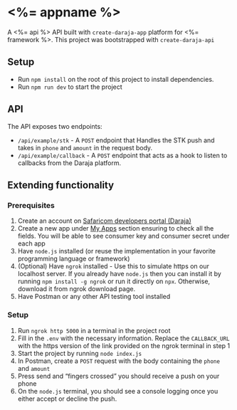 # <%= appname %>

A <%= api %> API built with `create-daraja-app` platform for <%= framework %>. This project was bootstrapped with `create-daraja-api`

## Setup

- Run `npm install` on the root of this project to install dependencies.
- Run `npm run dev` to start the project

## API

The API exposes two endpoints:

- `/api/example/stk` - A `POST` endpoint that Handles the STK push and takes in `phone` and `amount` in the request body.
- `/api/example/callback` - A `POST` endpoint that acts as a hook to listen to callbacks from the Daraja platform.

## Extending functionality

### Prerequisites

1. Create an account on [Safaricom developers portal (Daraja)](https://developer.safaricom.co.ke/)
2. Create a new app under [My Apps](https://developer.safaricom.co.ke/MyApps) section ensuring to check all the fields. You will be able to see consumer key and consumer secret under each app
3. Have `node.js` installed (or reuse the implementation in your favorite programming language or framework)
4. (Optional) Have `ngrok` installed - Use this to simulate https on our localhost server. If you already have `node.js` then you can install it by running `npm install -g ngrok` or run it directly on `npx`. Otherwise, download it from ngrok download page.
5. Have Postman or any other API testing tool installed

### Setup

1. Run `ngrok http 5000` in a terminal in the project root
2. Fill in the `.env` with the necessary information. Replace the `CALLBACK_URL` with the https version of the link provided on the ngrok terminal in step 1
3. Start the project by running `node index.js`
4. In Postman, create a `POST` request with the body containing the `phone` and `amount`
5. Press send and “fingers crossed” you should receive a push on your phone
6. On the `node.js` terminal, you should see a console logging once you either accept or decline the push.
